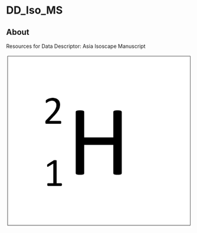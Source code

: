 # DD_Iso_MS

## About
Resources for Data Descriptor: Asia Isoscape Manuscript


![Deuterium](https://github.com/AdaChornelia/DD_Iso_MS/blob/main/Figures/DeuteriumSymbol.png "Deuterium")
